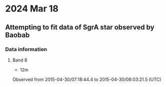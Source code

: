 # 2024 Mar 18

## Attempting to fit data of SgrA star observed by Baobab

### Data information 
1. Band 8
    - 12m 

    Observed from 2015-04-30/07:18:44.4 to 2015-04-30/08:03:21.5 (UTC)
 
